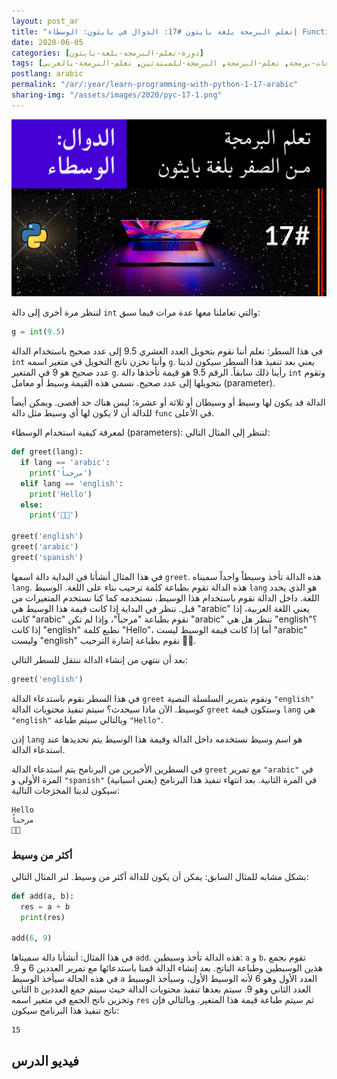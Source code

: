 ```yaml
---
layout: post_ar
title: "تعلم البرمجة بلغة بايثون #17: الدوال في بايثون: الوسطاء| Functions in Python: Parameters"
date: 2020-06-05
categories: [دورة-تعلم-البرمجة-بلغة-بايثون] 
tags: [بايثون, برمجة, لغات-برمجة, تعلم-البرمجة, البرمجة-للمبتدئين, تعلم-البرمجة-بالعربي]
postlang: arabic 
permalink: "/ar/:year/learn-programming-with-python-1-17-arabic"
sharing-img: "/assets/images/2020/pyc-17-1.png"
---
```


![تعلم البرمجة بلغة بايثون #17"](/assets/images/2020/pyc-17-1.png)

لننظر مرة أخرى إلى دالة `int` والتي تعاملنا معها عدة مرات فيما سبق:

```python
g = int(9.5)
```

في هذا السطر: نعلم أننا نقوم بتحويل العدد العشري 9.5 إلى عدد صحيح باستخدام الدالة `int` وأننا نخزن ناتج التحويل في متغير اسمه `g`. يعني بعد تنفيذ هذا السطر سيكون لدينا عدد صحيح هو 9 في المتغير `g`. رأينا ذلك سابقاً. الرقم 9.5 هو قيمة تأخذها دالة `int` وتقوم بتحويلها إلى عدد صحيح. نسمي هذه القيمة وسيط أو معامل (parameter). 

الدالة قد يكون لها وسيط أو وسيطان أو ثلاثة أو عشرة؛ ليس هناك حد أقصى. ويمكن أيضاً للدالة أن لا يكون لها أي وسيط مثل دالة `func` في الأعلى.

لمعرفة كيفية استخدام الوسطاء (parameters): لننظر إلى المثال التالي:

```python
def greet(lang):
  if lang == 'arabic':
    print('مرحباً')
  elif lang == 'english':
    print('Hello')
  else:
    print('👋🏼')

greet('english')
greet('arabic')
greet('spanish')
```

في هذا المثال أنشأنا في البداية دالة اسمها `greet`. هذه الدالة تأخذ وسيطاً واحداً سميناه `lang`. هذه الدالة تقوم بطباعة كلمة ترحيب بناء على اللغة. الوسيط `lang` هو الذي يحدد اللغة. داخل الدالة نقوم باستخدام هذا الوسيط، نستخدمه كما كنا نستخدم المتغيرات من قبل. ننظر في البداية إذا كانت قيمة هذا الوسيط هي "arabic" يعني اللغة العربية، إذا كانت "arabic" نقوم بطباعة "مرحباً"، وإذا لم تكن "arabic" ننظر هل هي "english"؟ إذا كانت "english" نطبع كلمة "Hello"، أما إذا كانت قيمة الوسيط ليست "arabic" وليست "english" نقوم بطباعة إشارة الترحيب 👋🏼. 

بعد أن ننتهي من إنشاء الدالة ننتقل للسطر التالي:

```python
greet('english')
```

في هذا السطر نقوم باستدعاء الدالة `greet` ونقوم بتمرير السلسلة النصية `"english"` كوسيط. الآن ماذا سيحدث؟ سيتم تنفيذ محتويات الدالة `greet` وستكون قيمة `lang` هي `"english"` وبالتالي سيتم طباعة `"Hello"`. 

إذن `lang` هو اسم وسيط نستخدمه داخل الدالة وقيمة هذا الوسيط يتم تحديدها عند استدعاء الدالة.

في السطرين الأخيرين من البرنامج يتم استدعاء الدالة `greet` مع تمرير `"arabic"` في المرة الأولى و `"spanish"` (يعني اسبانية) في المرة الثانية. بعد انتهاء تنفيذ هذا البرنامج سيكون لدينا المخرَجات التالية:

```
Hello
مرحباً
👋🏼
```

### أكثر من وسيط

بشكل مشابه للمثال السابق: يمكن أن يكون للدالة أكثر من وسيط. لنر المثال التالي:

```python
def add(a, b):
  res = a + b
  print(res)

add(6, 9)
```

في هذا المثال: أنشأنا دالة سميناها `add`. هذه الدالة تأخذ وسيطين: `a` و `b`، تقوم بجمع هذين الوسيطين وطباعة الناتج. بعد إنشاء الدالة قمنا باستدعائها مع تمرير العددين 6 و 9. في هذه الحالة سيأخذ الوسيط `a` العدد الأول وهو 6 لأنه الوسيط الأول، وسيأخذ الوسيط الثاني `b` العدد الثاني وهو 9. سيتم بعدها تنفيذ محتويات الدالة حيث سيتم جمع العددين وتخزين ناتج الجمع في متغير اسمه `res` ثم سيتم طباعة قيمة هذا المتغير. وبالتالي فإن ناتج تنفيذ هذا البرنامج سيكون:

```
15
```

## فيديو الدرس

